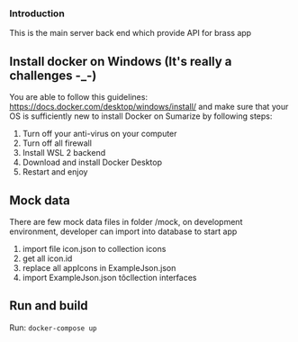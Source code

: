 ### Introduction
This is the main server back end which provide API for brass app

## Install docker on Windows (It's really a challenges -_-)
You are able to follow this guidelines: https://docs.docker.com/desktop/windows/install/ and make sure that your OS is sufficiently new to install Docker on
Sumarize by following steps:
1. Turn off your anti-virus on your computer
2. Turn off all firewall
3. Install WSL 2 backend
4. Download and install Docker Desktop
5. Restart and enjoy
## Mock data
There are few mock data files in folder /mock, on development environment, developer can import into database to start app
1. import file icon.json to collection icons
2. get all icon.id
3. replace all appIcons in ExampleJson.json
4. import ExampleJson.json tôcllection interfaces
## Run and build
Run: `docker-compose up`
